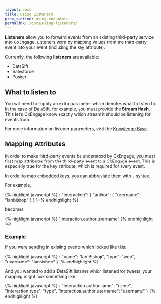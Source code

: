 ```yaml
---
layout: docs
title: Using Listeners
prev_section: using-endpoints
permalink: /docs/using-listeners/
---
```


**Listeners** allow you to forward events from an existing third-party service
into CxEngage. Listeners work by mapping values from the third-party event into
your event (including the key attribute).

Currently, the following **listeners** are available:

* DataSift
* Salesforce
* Pusher

## What to listen to

You will need to supply an extra parameter which denotes what to listen to. In
the case of DataSift, for example, you must provide the **Stream Hash**. This
let's CxEngage know exactly which stream it should be listening for events from.

For more information on listener parameters, visit the [Knowledge
Base](https://cxengage.zendesk.com/hc/en-us/sections/200181877-Listeners).

## Mapping Attributes

In order to make third-party events be understood by CxEngage, you must first
map attributes from the third-party event to a CxEngage event. This is especially true for the key attribute, which is required for every
event.

In order to map embedded keys, you can abbreviate them with `.` syntax.

For example,

{% highlight javascript %}
{
  "interaction": {
    "author": {
      "username": "ianbishop"
    }
  }
}
{% endhighlight %}

becomes

{% highlight javascript %}
"interaction.author.username"
{% endhighlight %}

### Example

If you were sending in existing events which looked like this:

{% highlight javascript %}
{
  "name": "Ian Bishop",
  "type": "web",
  "username": "ianbishop"
}
{% endhighlight %}

And you wanted to add a DataSift listener which listened for tweets, your
mapping might look something like:

{% highlight javascript %}
{
  "interaction.author.name": "name",
  "interaction.type": "type",
  "interaction.author.username": "username"
}
{% endhighlight %}
